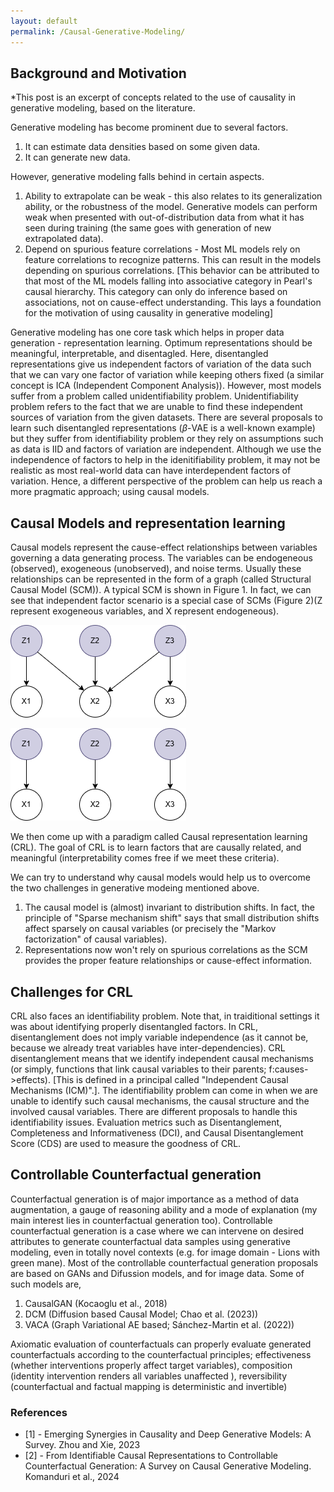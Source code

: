 ```yaml
---
layout: default
permalink: /Causal-Generative-Modeling/
---
```

## Background and Motivation
*This post is an excerpt of concepts related to the use of causality in generative modeling, based on the literature.

Generative modeling has become prominent due to several factors.
1. It can estimate data densities based on some given data.
2. It can generate new data.

However, generative modeling falls behind in certain aspects.
1. Ability to extrapolate can be weak - this also relates to its generalization ability, or the robustness of the model. Generative models can perform weak when presented with out-of-distribution data from what it has seen during training (the same goes with generation of new extrapolated data). 
2. Depend on spurious feature correlations - Most ML models rely on feature correlations to recognize patterns. This can result in the models depending on spurious correlations. [This behavior can be attributed to that most of the ML models falling into associative category in Pearl's causal hierarchy. This category can only do inference based on associations, not on cause-effect understanding. This lays a foundation for the motivation of using causality in generative modeling]

Generative modeling has one core task which helps in proper data generation - representation learning. Optimum representations should be meaningful, interpretable, and disentagled. Here, disentangled representations give us independent factors of variation of the data such that we can vary one factor of variation while keeping others fixed (a similar concept is ICA (Independent Component Analysis)). 
However, most models suffer from a problem called unidentifiability problem. Unidentifiability problem refers to the fact that we are unable to find these independent sources of variation from the given datasets. There are several proposals to learn such disentangled representations ($\beta$-VAE is a well-known example) but they suffer from identifiability problem or they rely on assumptions such as data is IID and factors of variation are independent. Although we use the independence of factors to help in the idenitifiability problem, it may not be realistic as most real-world data can have interdependent factors of variation. Hence, a different perspective of the problem can help us reach a more pragmatic approach; using causal models.

## Causal Models and representation learning
Causal models represent the cause-effect relationships between variables governing a data generating process. The variables can be endogeneous (observed), exogeneous (unobserved), and noise terms. Usually these relationships can be represented in the form of a graph (called Structural Causal Model (SCM)). A typical SCM is shown in Figure 1. In fact, we can see that independent factor scenario is a special case of SCMs (Figure 2)(Z represent exogeneous variables, and X represent endogeneous). 

![Figure 1](./images/scm1.png)

![Figure 2](./images/scm2.png)

We then come up with a paradigm called Causal representation learning (CRL). The goal of CRL is to learn factors that are causally related, and meaningful (interpretability comes free if we meet these criteria).

We can try to understand why causal models would help us to overcome the two challenges in generative modeing mentioned above.
1. The causal model is (almost) invariant to distribution shifts. In fact, the principle of "Sparse mechanism shift" says that small distribution shifts affect sparsely on causal variables (or precisely the "Markov factorization" of causal variables).
2. Representations now won't rely on spurious correlations as the SCM provides the proper feature relationships or cause-effect information.

## Challenges for CRL
CRL also faces an identifiability problem. Note that, in traiditional settings it was about identifying properly disentangled factors. In CRL, disentanglement does not imply variable independence (as it cannot be, because we already treat variables have inter-dependencies). CRL disentanglement means that we identify independent causal mechanisms (or simply, functions that link causal variables to their parents; f:causes->effects). [This is defined in a principal called "Independent Causal Mechanisms (ICM)".]. The identifiability problem can come in when we are unable to identify such causal mechanisms, the causal structure and the involved causal variables. There are different proposals to handle this identifiability issues.
Evaluation metrics such as Disentanglement, Completeness and Informativeness (DCI), and Causal Disentanglement Score (CDS) are used to measure the goodness of CRL.

## Controllable Counterfactual generation
Counterfactual generation is of major importance as a method of data augmentation, a gauge of reasoning ability and a mode of explanation (my main interest lies in counterfactual generation too). Controllable counterfactual generation is a case where we can intervene on desired attributes to generate counterfactual data samples using generative modeling, even in totally novel contexts (e.g. for image domain - Lions with green mane). Most of the controllable counterfactual generation proposals are based on GANs and Difussion models, and for image data. Some of such models are,
1. CausalGAN (Kocaoglu et al., 2018)
2. DCM (Diffusion based Causal Model; Chao et al. (2023))
3. VACA (Graph Variational AE based; Sánchez-Martin et al. (2022))

Axiomatic evaluation of counterfactuals can properly evaluate generated counterfactuals according to the counterfactual principles; effectiveness (whether interventions properly affect target variables), composition (identity intervention renders all variables unaffected ), reversibility (counterfactual and factual mapping is deterministic and invertible)

### References
- [1] - Emerging Synergies in Causality and Deep Generative Models: A Survey. Zhou and Xie, 2023
- [2] - From Identifiable Causal Representations to Controllable Counterfactual Generation: A Survey on Causal Generative Modeling. Komanduri et al., 2024
